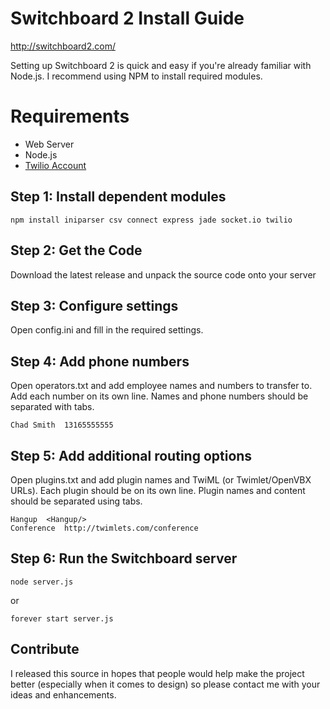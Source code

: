 # Switchboard 2 Install Guide
http://switchboard2.com/

Setting up Switchboard 2 is quick and easy if you're already familiar with Node.js. I recommend using NPM to install required modules.

# Requirements
* Web Server
* Node.js
* [Twilio Account](https://www.twilio.com/try-twilio)

## Step 1: Install dependent modules
	npm install iniparser csv connect express jade socket.io twilio

## Step 2: Get the Code
Download the latest release and unpack the source code onto your server

## Step 3: Configure settings
Open config.ini and fill in the required settings.

## Step 4: Add phone numbers
Open operators.txt and add employee names and numbers to transfer to. Add each number on its own line.
Names and phone numbers should be separated with tabs.

	Chad Smith	13165555555

## Step 5: Add additional routing options
Open plugins.txt and add plugin names and TwiML (or Twimlet/OpenVBX URLs). Each plugin should be on its own line.
Plugin names and content should be separated using tabs.

	Hangup	<Hangup/>
	Conference	http://twimlets.com/conference
	
## Step 6: Run the Switchboard server
	node server.js

or

	forever start server.js

## Contribute
I released this source in hopes that people would help make the project better (especially when it comes to design)
so please contact me with your ideas and enhancements.

